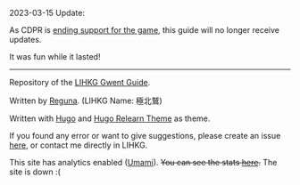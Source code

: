 2023-03-15 Update:

As CDPR is [ending support for the game](https://www.ign.com/articles/cd-projekt-red-is-sunsetting-support-for-gwent-the-witcher-card-game), this guide will no longer receive updates.

It was fun while it lasted!

---

Repository of the [LIHKG Gwent Guide](https://regunakyle.github.io/lihkg-gwent-guide/).

Written by [Reguna](https://www.playgwent.com/en/invite-a-friend/LVWFHBSH03). (LIHKG Name: 極北鷲)

Written with [Hugo](https://github.com/gohugoio/hugo) and [Hugo Relearn Theme](https://github.com/McShelby/hugo-theme-relearn) as theme.

If you found any error or want to give suggestions, please create an issue [here](https://github.com/regunakyle/lihkg-gwent-guide/issues), or contact me directly in LIHKG.

This site has analytics enabled ([Umami](https://github.com/mikecao/umami)). ~~You can see the stats [here](https://umami-fls9yp57p-regunakyle.vercel.app/share/30uGKI29/LIHKG_Gwent).~~ The site is down :\(
